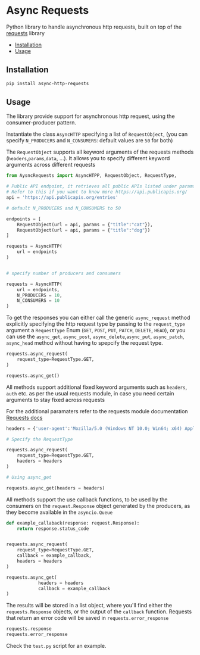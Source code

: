 # Async Requests

Python library to handle asynchronous http requests, built on top of the [requests](https://requests.readthedocs.io/en/latest/) library 

- [Installation](#installation)
- [Usage](#usage)

## Installation

```bash
pip install async-http-requests
```

## Usage

The library provide support for asynchronous http request, using the consumer-producer pattern.

Instantiate the class `AsyncHTTP` specifying a list of `RequestObject`, (you can specify `N_PRODUCERS` and `N_CONSUMERS`: default values are `50` for both)

The `RequestObject` supports all keyword arguments of the requests methods (`headers`,`params`,`data`, ...). It allows you to specify different keyword arguments across different requests 

```python
from AysncRequests import AsyncHTPP, RequestObject, RequestType,

# Public API endpoint, it retrieves all public APIs listed under params specification
# Refer to this if you want to know more https://api.publicapis.org/
api = 'https://api.publicapis.org/entries'

# default N_PRODUCERS and N_CONSUMERS to 50 

endpoints = [
    RequestObject(url = api, params = {"title":"cat"}),
    RequestObject(url = api, params = {"title":"dog"})
]

requests = AsyncHTTP(
    url = endpoints
) 


# specify number of producers and consumers

requests = AsyncHTTP(
    url = endpoints,
    N_PRODUCERS = 10,
    N_CONSUMERS = 10
)
```

To get the responses you can either call the generic `async_request` method explicitly specifying the http request type by passing to the `request_type` argument a `RequestType` Enum (`GET`, `POST`, `PUT`, `PATCH`, `DELETE`, `HEAD`),
or you can use the `async_get`, `async_post`, `async_delete`,`async_put`, `async_patch`, `async_head` method without having to spepcify the request type.

```python
requests.async_request(
    request_type=RequestType.GET,
)

requests.async_get()

```

All methods support additional fixed keyword arguments such as `headers`, `auth` etc. as per the usual requests module, in case you need certain arguments to stay fixed across requests 

For the additional paramaters refer to the requests module documentation [Requests docs](https://requests.readthedocs.io/en/latest/)

```python
headers = {'user-agent':'Mozilla/5.0 (Windows NT 10.0; Win64; x64) AppleWebKit/537.36 (KHTML, like Gecko) Chrome/110.0.0.0 Safari/537.36'} # Keyword arguments FIXED for all requests

# Specify the RequestType

requests.async_request(
    request_type=RequestType.GET,
    haeders = headers 
)

# Using async_get

requests.async_get(headers = headers)
```

All methods support the use callback functions, to be used by the consumers on the `request.Response` object generated by the producers, as they become available in the `asyncio.Queue`

```python
def example_callaback(response: request.Response):
    return response.status_code 


requests.async_request(
    request_type=RequestType.GET,
    callback = example_callback,
    headers = headers
)

requests.async_get(
            headers = headers 
            callback = example_callback
)

```

The results will be stored in a list object, where you'll find either the `requests.Response` objects, or the output of the `callback` function.
Requests that return an error code will be saved in `requests.error_response`

```python 
requests.response
requests.error_response
```

Check the `test.py` script for an example.